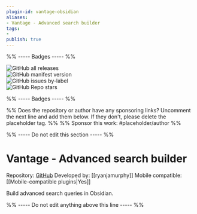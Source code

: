 ```yaml
---
plugin-id: vantage-obsidian
aliases:
- Vantage - Advanced search builder
tags: 
- 
publish: true
---
```


%% ----- Badges ----- %%

![GitHub all releases](https://img.shields.io/github/downloads/ryanjamurphy/vantage-obsidian/total?color=573E7A&logo=github&style=for-the-badge)   
![GitHub manifest version](https://img.shields.io/github/manifest-json/v/ryanjamurphy/vantage-obsidian?color=573E7A&logo=github&style=for-the-badge)   
![GitHub issues by-label](https://img.shields.io/github/issues/ryanjamurphy/vantage-obsidian/help%20wanted?color=573E7A&logo=github&style=for-the-badge)   
![GitHub Repo stars](https://img.shields.io/github/stars/ryanjamurphy/vantage-obsidian?color=573E7A&logo=github&style=for-the-badge)

%% ----- Badges ----- %%

%% Does the repository or author have any sponsoring links? Uncomment the next line and add them below. If they don't, please delete the placeholder tag. %%
%% Sponsor this work: #placeholder/author %%

%% ----- Do not edit this section ----- %%

# Vantage - Advanced search builder

Repository: [GitHub](https://github.com/ryanjamurphy/vantage-obsidian)
Developed by: [[ryanjamurphy]]
Mobile compatible: [[Mobile-compatible plugins|Yes]]

Build advanced search queries in Obsidian.

%% ----- Do not edit anything above this line ----- %% 
